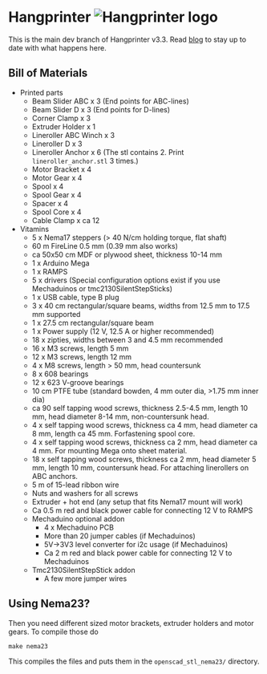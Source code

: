 Hangprinter ![Hangprinter logo](https://vitana.se/opr3d/tbear/bilder/logo_blue_50.png)
===========

This is the main dev branch of Hangprinter v3.3.
Read [blog](http://vitana.se/opr3d/tbear) to stay up to date with what happens here.

Bill of Materials
----------------

  * Printed parts
    * Beam Slider ABC x 3 (End points for ABC-lines)
    * Beam Slider D x 3 (End points for D-lines)
    * Corner Clamp x 3
    * Extruder Holder x 1
    * Lineroller ABC Winch x 3
    * Lineroller D x 3
    * Lineroller Anchor x 6 (The stl contains 2. Print <code>lineroller_anchor.stl</code> 3 times.)
    * Motor Bracket x 4
    * Motor Gear x 4
    * Spool x 4
    * Spool Gear x 4
    * Spacer x 4
    * Spool Core x 4
    * Cable Clamp x ca 12
  * Vitamins
    * 5 x Nema17 steppers (> 40 N/cm holding torque, flat shaft)
    * 60 m FireLine 0.5 mm (0.39 mm also works)
    * ca 50x50 cm MDF or plywood sheet, thickness 10-14 mm
    * 1 x Arduino Mega
    * 1 x RAMPS
    * 5 x drivers (Special configuration options exist if you use Mechaduinos or tmc2130SilentStepSticks)
    * 1 x USB cable, type B plug
    * 3 x 40 cm rectangular/square beams, widths from 12.5 mm to 17.5 mm supported
    * 1 x 27.5 cm rectangular/square beam
    * 1 x Power supply (12 V, 12.5 A or higher recommended)
    * 18 x zipties, widths between 3 and 4.5 mm recommended
    * 16 x M3 screws, length 5 mm
    * 12 x M3 screws, length 12 mm
    * 4  x M8 screws, length > 50 mm, head countersunk
    * 8  x 608 bearings
    * 12 x 623 V-groove bearings
    * 10 cm PTFE tube (standard bowden, 4 mm outer dia, >1.75 mm inner dia)
    * ca 90 self tapping wood screws, thickness 2.5-4.5 mm, length 10 mm, head diameter 8-14 mm, non-countersunk head.
    * 4 x self tapping wood screws, thickness ca 4 mm, head diameter ca 8 mm, length ca 45 mm. Forfastening spool core.
    * 4 x self tapping wood screws, thickness ca 2 mm, head diameter ca 4 mm. For mounting Mega onto sheet material.
    * 18 x self tapping wood screws, thickness ca 2 mm, head diameter 5 mm, length 10 mm, countersunk head. For attaching linerollers on ABC anchors.
    * 5 m of 15-lead ribbon wire
    * Nuts and washers for all screws
    * Extruder + hot end (any setup that fits Nema17 mount will work)
    * Ca 0.5 m red and black power cable for connecting 12 V to RAMPS
    * Mechaduino optional addon
      * 4 x Mechaduino PCB
      * More than 20 jumper cables (if Mechaduinos)
      * 5V->3V3 level converter for i2c usage (if Mechaduinos)
      * Ca 2 m red and black power cable for connecting 12 V to Mechaduinos
    * Tmc2130SilentStepStick addon
      * A few more jumper wires

Using Nema23?
----------------
Then you need different sized motor brackets, extruder holders and motor gears.
To compile those do
```
make nema23
```
This compiles the files and puts them in the `openscad_stl_nema23/` directory.
